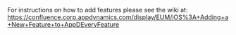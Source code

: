 For instructions on how to add features please see the wiki at:
    https://confluence.corp.appdynamics.com/display/EUM/iOS%3A+Adding+a+New+Feature+to+AppDEveryFeature
